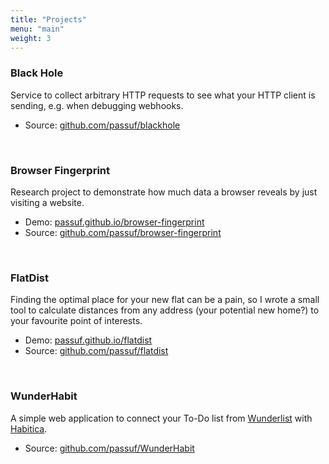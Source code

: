 ```yaml
---
title: "Projects"
menu: "main"
weight: 3
---
```



### Black Hole
Service to collect arbitrary HTTP requests to see what your HTTP client is sending, e.g. when debugging webhooks.

- Source: [github.com/passuf/blackhole](https://github.com/passuf/blackhole)

<br>


### Browser Fingerprint
Research project to demonstrate how much data a browser reveals by just visiting a website.

- Demo: [passuf.github.io/browser-fingerprint](https://passuf.github.io/browser-fingerprint/)
- Source: [github.com/passuf/browser-fingerprint](https://github.com/passuf/browser-fingerprint)

<br>


### FlatDist
Finding the optimal place for your new flat can be a pain, so I wrote a small tool to calculate distances from any address (your potential new home?) to your favourite point of interests.

- Demo: [passuf.github.io/flatdist](https://passuf.github.io/flatdist/)
- Source: [github.com/passuf/flatdist](https://github.com/passuf/flatdist)

<br>


### WunderHabit
A simple web application to connect your To-Do list from [Wunderlist](https://www.wunderlist.com/) with [Habitica](https://habitica.com/).

- Source: [github.com/passuf/WunderHabit](https://github.com/passuf/WunderHabit)